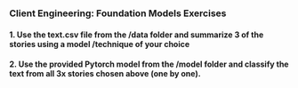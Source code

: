 ### Client Engineering: Foundation Models Exercises

#### 1. Use the text.csv file from the /data folder and summarize 3 of the stories using a model /technique of your choice 
#### 2. Use the provided Pytorch model from the /model folder and classify the text from all 3x stories chosen above (one by one).

